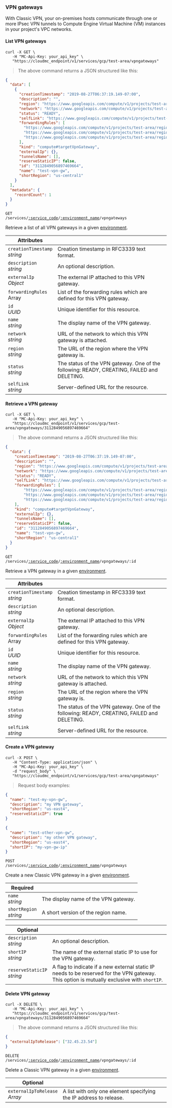 ### VPN gateways

With Classic VPN, your on-premises hosts communicate through one or more IPsec VPN tunnels to Compute Engine Virtual Machine (VM) instances in your project's VPC networks.

<!-------------------- LIST VPN GATEWAYS -------------------->

#### List VPN gateways

```shell
curl -X GET \
   -H "MC-Api-Key: your_api_key" \
   "https://cloudmc_endpoint/v1/services/gcp/test-area/vpngateways"
```
> The above command returns a JSON structured like this:

```json
{
  "data": [
    {
      "creationTimestamp": "2019-08-27T06:37:19.149-07:00",
      "description": "",
      "region": "https://www.googleapis.com/compute/v1/projects/test-area/regions/us-central1",
      "network": "https://www.googleapis.com/compute/v1/projects/test-area/global/networks/default",
      "status": "READY",
      "selfLink": "https://www.googleapis.com/compute/v1/projects/test-area/regions/us-central1/targetVpnGateways/test-vpn-gw",
      "forwardingRules": [
        "https://www.googleapis.com/compute/v1/projects/test-area/regions/us-central1/forwardingRules/test-vpn-gw-rule-udp500",
        "https://www.googleapis.com/compute/v1/projects/test-area/regions/us-central1/forwardingRules/test-vpn-gw-rule-udp4500",
        "https://www.googleapis.com/compute/v1/projects/test-area/regions/us-central1/forwardingRules/test-vpn-gw-rule-esp"
      ],
      "kind": "compute#targetVpnGateway",
      "externalIp": {},
      "tunnelsName": [],
      "reserveStaticIP": false,
      "id": "3112849056897469664",
      "name": "test-vpn-gw",
      "shortRegion": "us-central1"
    }
  ],
  "metadata": {
    "recordCount": 1
  }
}
```

<code>GET /services/<a href="#administration-service-connections">:service_code</a>/<a href="#administration-environments">:environment_name</a>/vpngateways</code>

Retrieve a list of all VPN gateways in a given [environment](#administration-environments).

Attributes | &nbsp;
------- | -----------
`creationTimestamp`<br/>*string* | Creation timestamp in RFC3339 text format.
`description`<br/>*string* | An optional description.
`externalIp`<br/>*Object* | The external IP attached to this VPN gateway.
`forwardingRules`<br/>Array | List of the forwarding rules which are defined for this VPN gateway.
`id`<br/>*UUID* | Unique identifier for this resource.
`name`<br/>*string* | The display name of the VPN gateway.
`network`<br/>*string* | URL of the network to which this VPN gateway is attached.
`region`<br/>*string* | The URL of the region where the VPN gateway is.
`status`<br/>*string* | The status of the VPN gateway. One of the following: READY, CREATING, FAILED and DELETING.
`selfLink`<br/>*string* | Server-defined URL for the resource.

<!-------------------- RETRIEVE A VPN GATEWAY -------------------->

#### Retrieve a VPN gateway

```shell
curl -X GET \
   -H "MC-Api-Key: your_api_key" \
   "https://cloudmc_endpoint/v1/services/gcp/test-area/vpngateways/3112849056897469664"
```
> The above command returns a JSON structured like this:

```json
{
  "data": {
    "creationTimestamp": "2019-08-27T06:37:19.149-07:00",
    "description": "",
    "region": "https://www.googleapis.com/compute/v1/projects/test-area/regions/us-central1",
    "network": "https://www.googleapis.com/compute/v1/projects/test-area/global/networks/default",
    "status": "READY",
    "selfLink": "https://www.googleapis.com/compute/v1/projects/test-area/regions/us-central1/targetVpnGateways/test-vpn-gw",
    "forwardingRules": [
        "https://www.googleapis.com/compute/v1/projects/test-area/regions/us-central1/forwardingRules/test-vpn-gw-rule-udp500",
        "https://www.googleapis.com/compute/v1/projects/test-area/regions/us-central1/forwardingRules/test-vpn-gw-rule-udp4500",
        "https://www.googleapis.com/compute/v1/projects/test-area/regions/us-central1/forwardingRules/test-vpn-gw-rule-esp"
    ],
    "kind": "compute#targetVpnGateway",
    "externalIp": {},
    "tunnelsName": [],
    "reserveStaticIP": false,
    "id": "3112849056897469664",
    "name": "test-vpn-gw",
    "shortRegion": "us-central1"
  }
}
```

<code>GET /services/<a href="#administration-service-connections">:service_code</a>/<a href="#administration-environments">:environment_name</a>/vpngateways/:id</code>

Retrieve a VPN gateway in a given [environment](#administration-environments).

Attributes | &nbsp;
------- | -----------
`creationTimestamp`<br/>*string* | Creation timestamp in RFC3339 text format.
`description`<br/>*string* | An optional description.
`externalIp`<br/>*Object* | The external IP attached to this VPN gateway.
`forwardingRules`<br/>Array | List of the forwarding rules which are defined for this VPN gateway.
`id`<br/>*UUID* | Unique identifier for this resource.
`name`<br/>*string* | The display name of the VPN gateway.
`network`<br/>*string* | URL of the network to which this VPN gateway is attached.
`region`<br/>*string* | The URL of the region where the VPN gateway is.
`status`<br/>*string* | The status of the VPN gateway. One of the following: READY, CREATING, FAILED and DELETING.
`selfLink`<br/>*string* | Server-defined URL for the resource.

<!-------------------- CREATE A VPN GATEWAY -------------------->

#### Create a VPN gateway

```shell
curl -X POST \
   -H "Content-Type: application/json" \
   -H "MC-Api-Key: your_api_key" \
   -d "request_body" \
   "https://cloudmc_endpoint/v1/services/gcp/test-area/vpngateways"
```
> Request body examples:

```json
{
  "name": "test-my-vpn-gw",
  "description": "my VPN gateway",
  "shortRegion": "us-east4",
  "reserveStaticIP": true
}
```

```json
{
  "name": "test-other-vpn-gw",
  "description": "my other VPN gateway",
  "shortRegion": "us-east4",
  "shortIP": "my-vpn-gw-ip"
}
```

<code>POST /services/<a href="#administration-service-connections">:service_code</a>/<a href="#administration-environments">:environment_name</a>/vpngateways</code>

Create a new Classic VPN gateway in a given [environment](#administration-environments).

Required | &nbsp;
------- | -----------
`name`<br/>*string* | The display name of the VPN gateway.
`shortRegion`<br/>*string* | A short version of the region name.

Optional | &nbsp;
------- | -----------
`description`<br/>*string* | An optional description.
`shortIP`<br/>*string* | The name of the external static IP to use for the VPN gateway.
`reserveStaticIP`<br/>*string* | A flag to indicate if a new external static IP needs to be reserved for the VPN gateway. This option is mutually exclusive with `shortIP`.

<!-------------------- DELETE VPN GATEWAY -------------------->

#### Delete VPN gateway

```shell
curl -X DELETE \
   -H "MC-Api-Key: your_api_key" \
   "https://cloudmc_endpoint/v1/services/gcp/test-area/vpngateways/3112849056897469664"
```
> The above command returns a JSON structured like this:

```json
{
  "externalIpToRelease": ["32.45.23.54"]
}
```

<code>DELETE /services/<a href="#administration-service-connections">:service_code</a>/<a href="#administration-environments">:environment_name</a>/vpngateways/:id</code>

Delete a Classic VPN gateway in a given [environment](#administration-environments).

Optional | &nbsp;
------- | -----------
`externalIpToRelease`<br/>*Array* | A list with only one element specifying the IP address to release.
